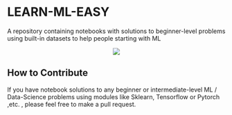 # LEARN-ML-EASY

A repository containing notebooks with solutions to beginner-level problems using built-in datasets to help people starting with ML

<p align="center">
  <img src="https://github.com/akhichit2008/LEARN-ML-EASY/assets/88311744/2f335444-5519-4e00-a6a8-662fd1d3fcbb">
</p>

## How to Contribute
If you have notebook solutions to any beginner or intermediate-level ML / Data-Science problems using modules like Sklearn, Tensorflow or Pytorch ,etc. , please feel free to make a pull request.
